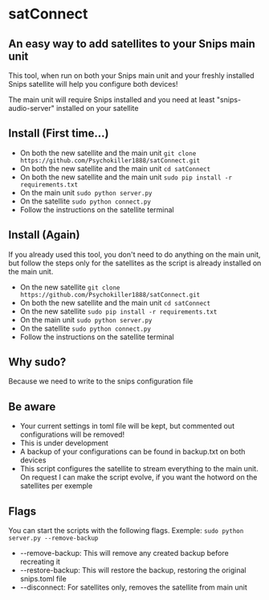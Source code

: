 # satConnect

## An easy way to add satellites to your Snips main unit

This tool, when run on both your Snips main unit and your freshly installed Snips satellite will help you configure both devices!

The main unit will require Snips installed and you need at least "snips-audio-server" installed on your satellite

## Install (First time...)

* On both the new satellite and the main unit ```git clone https://github.com/Psychokiller1888/satConnect.git```
* On both the new satellite and the main unit ```cd satConnect```
* On both the new satellite and the main unit ```sudo pip install -r requirements.txt```
* On the main unit ```sudo python server.py```
* On the satellite ```sudo python connect.py```
* Follow the instructions on the satellite terminal

## Install (Again)

If you already used this tool, you don't need to do anything on the main unit, but follow the steps only for the satellites as the script is already installed on the main unit. 

* On the new satellite ```git clone https://github.com/Psychokiller1888/satConnect.git```
* On both the new satellite and the main unit ```cd satConnect```
* On the new satellite ```sudo pip install -r requirements.txt```
* On the main unit ```sudo python server.py```
* On the satellite ```sudo python connect.py```
* Follow the instructions on the satellite terminal

## Why sudo?

Because we need to write to the snips configuration file

## Be aware

* Your current settings in toml file will be kept, but commented out configurations will be removed!
* This is under development
* A backup of your configurations can be found in backup.txt on both devices
* This script configures the satellite to stream everything to the main unit. On request I can make the script evolve, if you want the hotword on the satellites per exemple

## Flags
You can start the scripts with the following flags. Exemple: ```sudo python server.py --remove-backup```
* --remove-backup: This will remove any created backup before recreating it
* --restore-backup: This will restore the backup, restoring the original snips.toml file
* --disconnect: For satellites only, removes the satellite from main unit
